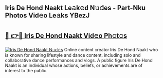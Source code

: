 ## Iris De Hond Naakt Le𝚊k𝚎d N𝚞𝚍es - Part-Nku Photos Vid𝚎o Le𝚊ks YBezJ

# <h2><a href="http://fb4x4p6.evod.top/?m=Iris+De+Hond+Naakt">🔗 👉🔴 Iris De Hond Naakt Vid𝚎o Ph𝚘t𝚘s</a></h2>

[![Iris De Hond Naakt N𝚞d𝚎s](https://i.imgur.com/8V9OHl7.gif)](http://fb4x4p6.evod.top/?m=Iris+De+Hond+Naakt)
Online content creator Iris De Hond Naakt who is known for sharing lifestyle and dance content, including solo and collaborative dance performances and vlogs. A public figure Iris De Hond Naakt is an individual whose actions, beliefs, or achievements are of interest to the public. 

